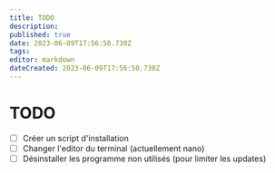 ```yaml
---
title: TODO
description: 
published: true
date: 2023-06-09T17:56:50.730Z
tags: 
editor: markdown
dateCreated: 2023-06-09T17:56:50.730Z
---
```


# TODO
- [ ] Créer un script d'installation
- [ ] Changer l'editor du terminal (actuellement nano)
- [ ] Désinstaller les programme non utilisés (pour limiter les updates)